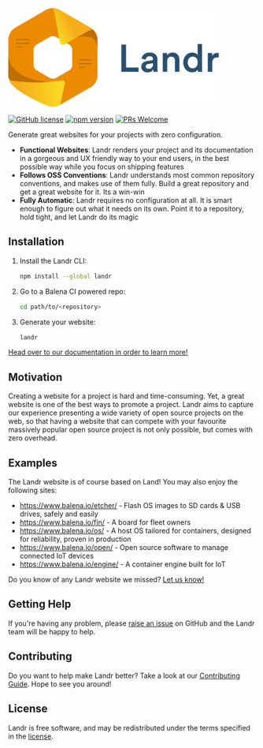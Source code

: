 <img src="./banner.png" height="200" />

[![GitHub license](https://img.shields.io/badge/license-Apache-blue.svg)](https://github.com/balena-io/landr/blob/master/LICENSE)
[![npm version](https://img.shields.io/npm/v/landr.svg?style=flat)](https://www.npmjs.com/package/landr)
[![PRs Welcome](https://img.shields.io/badge/PRs-welcome-brightgreen.svg)](https://github.com/balena-io/landr/blob/master/CONTRIBUTING.md)

Generate great websites for your projects with zero configuration.

- **Functional Websites**: Landr renders your project and its documentation in
  a gorgeous and UX friendly way to your end users, in the best possible way
  while you focus on shipping features
- **Follows OSS Conventions**: Landr understands most common repository
  conventions, and makes use of them fully. Build a great repository and get a
  great website for it. Its a win-win
- **Fully Automatic**: Landr requires no configuration at all. It is smart
  enough to figure out what it needs on its own. Point it to a repository, hold
  tight, and let Landr do its magic

Installation
------------

1. Install the Landr CLI:

    ```sh
    npm install --global landr
    ```

2. Go to a Balena CI powered repo:

    ```sh
    cd path/to/<repository>
    ```

3. Generate your website:

    ```sh
    landr
    ```

[Head over to our documentation in order to learn
more!](https://github.com/balena-io/landr/tree/master/docs)

Motivation
----------

Creating a website for a project is hard and time-consuming. Yet, a great
website is one of the best ways to promote a project. Landr aims to capture our
experience presenting a wide variety of open source projects on the web, so
that having a website that can compete with your favourite massively popular
open source project is not only possible, but comes with zero overhead.

Examples
--------

The Landr website is of course based on Land! You may also enjoy the following
sites:

- https://www.balena.io/etcher/ - Flash OS images to SD cards & USB drives,
  safely and easily
- https://www.balena.io/fin/ - A board for fleet owners
- https://www.balena.io/os/ - A host OS tailored for containers, designed for
  reliability, proven in production
- https://www.balena.io/open/ - Open source software to manage connected IoT
  devices
- https://www.balena.io/engine/ - A container engine built for IoT

Do you know of any Landr website we missed? [Let us
know!](https://github.com/balena-io/landr/issues/new?labels=examples&title=Add%20this%20Landr%20website%20to%20the%20examples)

Getting Help
------------

If you're having any problem, please [raise an
issue](https://github.com/balena-io/landr/issues/new) on GitHub and the Landr
team will be happy to help.

Contributing
------------

Do you want to help make Landr better? Take a look at our [Contributing
Guide](https://github.com/balena-io/landr/blob/master/CONTRIBUTING.md). Hope to
see you around!

License
-------

Landr is free software, and may be redistributed under the terms specified in
the [license](https://github.com/balena-io/landr/blob/master/LICENSE).
